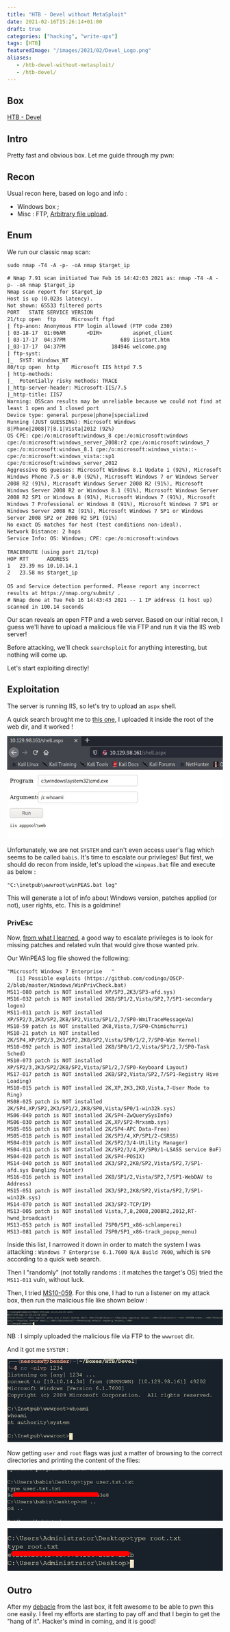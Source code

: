 ```yaml
---
title: "HTB - Devel without MetaSploit"
date: 2021-02-16T15:26:14+01:00
draft: true
categories: ["hacking", "write-ups"]
tags: [HTB]
featuredImage: "/images/2021/02/Devel_Logo.png"
aliases:
   - /htb-devel-without-metasploit/
   - /htb-devel/
---
```

## Box

[HTB - Devel](https://app.hackthebox.eu/machines/3)

## Intro
Pretty fast and obvious box. Let me guide through my pwn:

## Recon
Usual recon here, based on logo and info :

* Windows box ;
* Misc : FTP, [Arbitrary file upload](https://owasp.org/www-community/vulnerabilities/Unrestricted_File_Upload).

## Enum
We run our classic `nmap` scan:

```text
sudo nmap -T4 -A -p- -oA nmap $target_ip
```

```text
# Nmap 7.91 scan initiated Tue Feb 16 14:42:03 2021 as: nmap -T4 -A -p- -oA nmap $target_ip
Nmap scan report for $target_ip
Host is up (0.023s latency).
Not shown: 65533 filtered ports
PORT   STATE SERVICE VERSION
21/tcp open  ftp     Microsoft ftpd
| ftp-anon: Anonymous FTP login allowed (FTP code 230)
| 03-18-17  01:06AM       <DIR>          aspnet_client
| 03-17-17  04:37PM                  689 iisstart.htm
|_03-17-17  04:37PM               184946 welcome.png
| ftp-syst:
|_  SYST: Windows_NT
80/tcp open  http    Microsoft IIS httpd 7.5
| http-methods:
|_  Potentially risky methods: TRACE
|_http-server-header: Microsoft-IIS/7.5
|_http-title: IIS7
Warning: OSScan results may be unreliable because we could not find at least 1 open and 1 closed port
Device type: general purpose|phone|specialized
Running (JUST GUESSING): Microsoft Windows 8|Phone|2008|7|8.1|Vista|2012 (92%)
OS CPE: cpe:/o:microsoft:windows_8 cpe:/o:microsoft:windows cpe:/o:microsoft:windows_server_2008:r2 cpe:/o:microsoft:windows_7 cpe:/o:microsoft:windows_8.1 cpe:/o:microsoft:windows_vista::- cpe:/o:microsoft:windows_vista::sp1 cpe:/o:microsoft:windows_server_2012
Aggressive OS guesses: Microsoft Windows 8.1 Update 1 (92%), Microsoft Windows Phone 7.5 or 8.0 (92%), Microsoft Windows 7 or Windows Server 2008 R2 (91%), Microsoft Windows Server 2008 R2 (91%), Microsoft Windows Server 2008 R2 or Windows 8.1 (91%), Microsoft Windows Server 2008 R2 SP1 or Windows 8 (91%), Microsoft Windows 7 (91%), Microsoft Windows 7 Professional or Windows 8 (91%), Microsoft Windows 7 SP1 or Windows Server 2008 R2 (91%), Microsoft Windows 7 SP1 or Windows Server 2008 SP2 or 2008 R2 SP1 (91%)
No exact OS matches for host (test conditions non-ideal).
Network Distance: 2 hops
Service Info: OS: Windows; CPE: cpe:/o:microsoft:windows

TRACEROUTE (using port 21/tcp)
HOP RTT      ADDRESS
1   23.39 ms 10.10.14.1
2   23.58 ms $target_ip

OS and Service detection performed. Please report any incorrect results at https://nmap.org/submit/ .
# Nmap done at Tue Feb 16 14:43:43 2021 -- 1 IP address (1 host up) scanned in 100.14 seconds
```

Our scan reveals an open FTP and a web server. Based on our initial recon, I guess we'll have to upload a malicious file via FTP and run it via the IIS web server! 

Before attacking, we'll check `searchsploit` for anything interesting, but nothing will come up.

Let's start exploiting directly!

## Exploitation
The server is running IIS, so let's try to upload an `aspx` shell. 

A quick search brought me to [this one](https://raw.githubusercontent.com/tennc/webshell/master/fuzzdb-webshell/asp/cmd.aspx), I uploaded it inside the root of the web dir, and it worked !

![Initial Web Shell](/images/2021/02/Devel_Initial_Shell.png)

Unfortunately, we are not `SYSTEM` and can't even access user's flag which seems to be called `babis`. It's time to escalate our privileges! But first, we should do recon from inside, let's upload the `winpeas.bat` file and execute as below :

```text
"C:\inetpub\wwwroot\winPEAS.bat log" 
```

This will generate a lot of info about Windows version, patches applied (or not), user rights, etc. This is a goldmine!

### PrivEsc
Now, [from what I learned](http://www.fuzzysecurity.com/tutorials/16.html), a good way to escalate privileges is to look for missing patches and related vuln that would give those wanted priv.

Our WinPEAS log file showed the following:

```text
"Microsoft Windows 7 Enterprise   " 
   [i] Possible exploits (https://github.com/codingo/OSCP-2/blob/master/Windows/WinPrivCheck.bat)
MS11-080 patch is NOT installed XP/SP3,2K3/SP3-afd.sys)
MS16-032 patch is NOT installed 2K8/SP1/2,Vista/SP2,7/SP1-secondary logon)
MS11-011 patch is NOT installed XP/SP2/3,2K3/SP2,2K8/SP2,Vista/SP1/2,7/SP0-WmiTraceMessageVa)
MS10-59 patch is NOT installed 2K8,Vista,7/SP0-Chimichurri)
MS10-21 patch is NOT installed 2K/SP4,XP/SP2/3,2K3/SP2,2K8/SP2,Vista/SP0/1/2,7/SP0-Win Kernel)
MS10-092 patch is NOT installed 2K8/SP0/1/2,Vista/SP1/2,7/SP0-Task Sched)
MS10-073 patch is NOT installed XP/SP2/3,2K3/SP2/2K8/SP2,Vista/SP1/2,7/SP0-Keyboard Layout)
MS17-017 patch is NOT installed 2K8/SP2,Vista/SP2,7/SP1-Registry Hive Loading)
MS10-015 patch is NOT installed 2K,XP,2K3,2K8,Vista,7-User Mode to Ring)
MS08-025 patch is NOT installed 2K/SP4,XP/SP2,2K3/SP1/2,2K8/SP0,Vista/SP0/1-win32k.sys)
MS06-049 patch is NOT installed 2K/SP4-ZwQuerySysInfo)
MS06-030 patch is NOT installed 2K,XP/SP2-Mrxsmb.sys)
MS05-055 patch is NOT installed 2K/SP4-APC Data-Free)
MS05-018 patch is NOT installed 2K/SP3/4,XP/SP1/2-CSRSS)
MS04-019 patch is NOT installed 2K/SP2/3/4-Utility Manager)
MS04-011 patch is NOT installed 2K/SP2/3/4,XP/SP0/1-LSASS service BoF)
MS04-020 patch is NOT installed 2K/SP4-POSIX)
MS14-040 patch is NOT installed 2K3/SP2,2K8/SP2,Vista/SP2,7/SP1-afd.sys Dangling Pointer)
MS16-016 patch is NOT installed 2K8/SP1/2,Vista/SP2,7/SP1-WebDAV to Address)
MS15-051 patch is NOT installed 2K3/SP2,2K8/SP2,Vista/SP2,7/SP1-win32k.sys)
MS14-070 patch is NOT installed 2K3/SP2-TCP/IP)
MS13-005 patch is NOT installed Vista,7,8,2008,2008R2,2012,RT-hwnd_broadcast)
MS13-053 patch is NOT installed 7SP0/SP1_x86-schlamperei)
MS13-081 patch is NOT installed 7SP0/SP1_x86-track_popup_menu)
```

Inside this list, I narrowed it down in order to match the system I was attacking : `Windows 7 Enterprise 6.1.7600 N/A Build 7600`, which is `SP0` according to a quick web search.

Then I "randomly" (not totally randoms : it matches the target's OS) tried the `MS11-011` vuln, without luck. 

Then, I tried [MS10-059](https://github.com/SecWiki/windows-kernel-exploits/tree/master/MS10-059).  For this one, I had to run a listener on my attack box, then run the malicious file like shown below :

![Devel S10-059](/images/2021/02/Devel_MS10_059.png)

NB : I simply uploaded the malicious file via FTP to the `wwwroot` dir.

And it got me `SYSTEM` :

![Devel SYSTEM](/images/2021/02/Devel_SYSTEM.png)

Now getting `user` and `root` flags was just a matter of browsing to the correct directories and printing the content of the files:

![Devel User Flag](/images/2021/02/Devel_User_Flag.png)

![Devel Root Flag](/images/2021/02/Devel_Root_Flag.png)

## Outro

After my [debacle](https://www.masoopy.com/htb-netmon/) from the last box, it felt awesome to be able to pwn this one easily. I feel my efforts are starting to pay off and that I begin to get the "hang of it". Hacker's mind in coming, and it is good!
